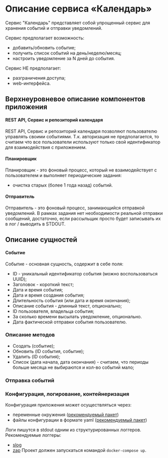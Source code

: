 # Описание сервиса «Календарь»

Сервис "Календарь" представляет собой упрощенный сервис для хранения событий и отправки уведомлений.

Сервис предполагает возможность:
* добавить/обновить событие;
* получить список событий на день/неделю/месяц;
* настроить уведомление за N дней до события.

Сервис НЕ предполагает:
* разграничения доступа;
* web-интерфейса.

## Верхнеуровневое описание компонентов приложения

#### REST API, Сервис и репозиторий календаря
REST API, Сервис и репозиторий календаря позволяют пользователю управлять своими событиями. Т.к. авторизация не предполагается, то считаем что все пользователи используют только свой идентификатор для взаимодействия с приложением.

####  Планировщик
Планировщик - это фоновый процесс, который не взаимодействует с пользователем и выполняет периодические задания:
* очистка старых (более 1 года назад) событий.

#### Отправитель
Отправитель - это фоновый процесс, занимающийся отправкой уведомлений.
В рамках задания нет необходимости реальной отправки сообщений, достаточно, если рассыльщик просто будет записывать их в лог / выводить в STDOUT.

## Описание сущностей
#### Событие
Событие - основная сущность, содержит в себе поля:
* ID - уникальный идентификатор события (можно воспользоваться UUID);
* Заголовок - короткий текст;
* Дата и время события;
* Дата и время создания события;
* Длительность события (или дата и время окончания);
* Описание события - длинный текст, опционально;
* ID пользователя, владельца события;
* За сколько времени высылать уведомление, опционально.
* Дата фактической отправки события пользователю.

### Описание методов
* Создать (событие);
* Обновить (ID события, событие);
* Удалить (ID события);
* Список (дата начала, дата окончания) - считаем, что периоды больше месяца не выбираются и кол-во событий мало;

### Отправка событий

### Конфигурация, логирование, контейнеризация

Конфигурация приложения может осуществляться через:
- переменные окружения ([рекомендуемый пакет](https://www.google.com/url?sa=t&source=web&rct=j&opi=89978449&url=https://github.com/caarlos0/env&ved=2ahUKEwi8kvjbp-6FAxVYVEEAHQQqBRUQFnoECB0QAQ&usg=AOvVaw2S2YSGXr0YszzsDrdMff5o))
- файлы конфигурации в формате yaml ([рекомендуемый пакет](https://www.google.com/url?sa=t&source=web&rct=j&opi=89978449&url=https://github.com/ilyakaznacheev/cleanenv&ved=2ahUKEwiS0LGBqO6FAxXjSEEAHZjbAbkQFnoECBUQAQ&usg=AOvVaw2r4uMQup0cmCplFiUUPtS7))

Логи пишутся в stdout одним из структурированных логгеров. Рекомендуемые логгеры:
- [slog](https://www.google.com/url?sa=t&source=web&rct=j&opi=89978449&url=https://pkg.go.dev/golang.org/x/exp/slog&ved=2ahUKEwiPmYWZqO6FAxXnUUEAHbKrDV0QFnoECBYQAQ&usg=AOvVaw06XYe1clR_pXL39B0gg5Gp)
- [zap](https://www.google.com/url?sa=t&source=web&rct=j&opi=89978449&url=https://github.com/uber-go/zap&ved=2ahUKEwi345yiqO6FAxVPSkEAHQnWAEQQFnoECBYQAQ&usg=AOvVaw0NJVImMvaa2hetKIx-GC7m)
Проект должен запускаться командой `docker-compose up`.
